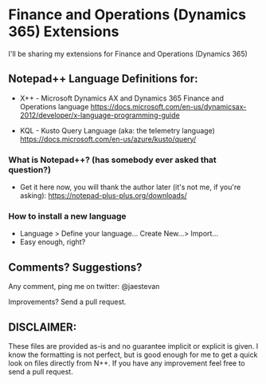 # Finance and Operations (Dynamics 365) Extensions

I'll be sharing my extensions for Finance and Operations (Dynamics 365)

## Notepad++ Language Definitions for:

* X++ - Microsoft Dynamics AX and Dynamics 365 Finance and Operations language https://docs.microsoft.com/en-us/dynamicsax-2012/developer/x-language-programming-guide

* KQL - Kusto Query Language (aka: the telemetry language) https://docs.microsoft.com/en-us/azure/kusto/query/

### What is Notepad++? (has somebody ever asked that question?)

* Get it here now, you will thank the author later (it's not me, if you're asking): https://notepad-plus-plus.org/downloads/

### How to install a new language

* Language > Define your language... Create New...> Import...
* Easy enough, right?

## Comments? Suggestions?

Any comment, ping me on twitter: @jaestevan

Improvements? Send a pull request.

## DISCLAIMER:

These files are provided as-is and no guarantee implicit or explicit is given. I know the formatting is not perfect, but is good enough for me to get a quick look on files directly from N++. If you have any improvement feel free to send a pull request.
